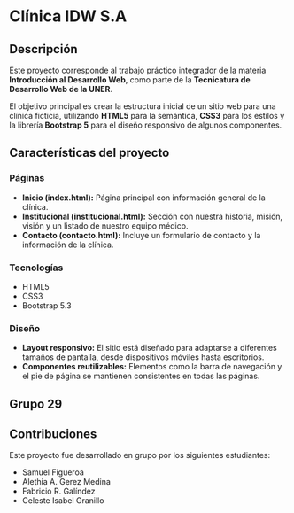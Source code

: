 # Clínica IDW S.A

## Descripción
Este proyecto corresponde al trabajo práctico integrador de la materia **Introducción al Desarrollo Web**, como parte de la **Tecnicatura de Desarrollo Web de la UNER**.  

El objetivo principal es crear la estructura inicial de un sitio web para una clínica ficticia, utilizando **HTML5** para la semántica, **CSS3** para los estilos y la librería **Bootstrap 5** para el diseño responsivo de algunos componentes.

## Características del proyecto

### Páginas
- **Inicio (index.html):** Página principal con información general de la clínica.  
- **Institucional (institucional.html):** Sección con nuestra historia, misión, visión y un listado de nuestro equipo médico.  
- **Contacto (contacto.html):** Incluye un formulario de contacto y la información de la clínica.  

### Tecnologías
- HTML5  
- CSS3  
- Bootstrap 5.3  

### Diseño
- **Layout responsivo:** El sitio está diseñado para adaptarse a diferentes tamaños de pantalla, desde dispositivos móviles hasta escritorios.  
- **Componentes reutilizables:** Elementos como la barra de navegación y el pie de página se mantienen consistentes en todas las páginas.  

## Grupo 29

## Contribuciones
Este proyecto fue desarrollado en grupo por los siguientes estudiantes:  
- Samuel Figueroa  
- Alethia A. Gerez Medina  
- Fabricio R. Galíndez  
- Celeste Isabel Granillo  
